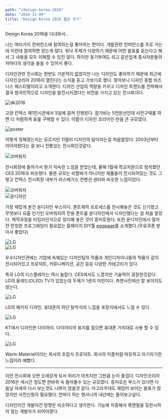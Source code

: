 ```yaml
---
path: "/design-korea-2016"
date: "2016-11-09"
title: "Design Korea 2016 짧은 후기"
---
```


Design Korea 2016을 다녀와서..
<!-- more --> 

<style>
img{ margin: 0 auto; display: block;}
</style>

나는 여러가지 컨퍼런스에 참여하는걸 좋아하는 편이다. 개발관련 컨퍼런스를 주로 가는데 이런데 참여하면 얻는게 많다.
워낙 주제가 다양하기 때문에 어떤 발표를 듣는다고 해서 그 내용을 모두 이해할 수 있진 않다. 하지만 동기부여도 되고
같은업계 종사자분들의 저마다의 생각을 들을 수 있어서 좋다.

디자인관련 전시회는 한번도 가본적이 없었지만 나는 디자인도 좋아하기 때문에 최근에 디자인코리아 2016이 열린다는 소식을 듣고 가보기로 했다.
찾아보니 디자인 종합 비즈니스 페스티벌이라고 소개한다. 디자인 산업의 역량을 키우고 디자인 트랜드를 전파해서 결국 범국민적으로 디자인을 발전시키겠다는 비전을 가지고 있는 전시회이다.

![dk2016](/images/2016-11-09-design-korea-2016-review/10.gif)

고양 킨텍스 제1전시관에서 5일에 걸쳐 진행된다. 참가비는 5천원선인데 사전구매를 하면 더 저렴하게 표를 구매할 수 있다.
이름이 디자인 코리아인 만큼 큰 규모였다.

![poster](/images/2016-11-09-design-korea-2016-review/1.png)

어떻게 정해졌는지는 모르지만 11월이 디자인의 달이라는걸 처음알았다. 2003년부터 이어져왔다는 걸 보니 전통있는 전시회인것같다.

![코버워치](/images/2016-11-09-design-korea-2016-review/4.png)

전시회장에 들어가서 뭔가 익숙한 느낌을 받았는데, 올해 1월에 학교지원으로 참석했던 CES 2016과 비슷했다. 물론 규모는 비할바가
아니지만 제품들이 전시되어있는 것도 그렇고 킨텍스 전시회장 내부가 라스베가스 컨벤션 센터와 비슷한 느낌이었다.

![코버워치](/images/2016-11-09-design-korea-2016-review/2.png)
![윤디자인](/images/2016-11-09-design-korea-2016-review/3.png)

가장 재밌게 본건 윤디자인 부스이다. 폰트제작 프로세스를 전시해놓은 것도 신기했고 무엇보다 요즘 인기인 오버워치의 전용 폰트를 윤디자인에서 디자인했다는 걸 처음 알았다.
제작과정을 타임라인식으로 정리해 놓은 것이 흥미로웠다. 또한 윤디자인에서 얼마전 런칭한 프로그래밍이 필요없는 홈페이지 DIY툴
<a href="https://www.eggpage.net/" target="_blank">eggpage</a>를 소개했다.(무료쿠폰 받아서 좋았다)

![LG](/images/2016-11-09-design-korea-2016-review/5.png)
![LG](/images/2016-11-09-design-korea-2016-review/6.png)

우수디자인관에는 기업에 속해있는 디자인팀의 작품과 개인디자이너들의 작품이 같이 전시되어있고 프로덕트, 커뮤니케이션, 공간 등등 다양한 카테고리가 있다.

특히 LG의 디스플레이는 역시 놀랍다. CES에서도 느꼈지만 기술력이 굉장한것같다. LG의 올레드(OLED) TV가 있었는데 두께가 1센치 미만이다. 측면사진에선 잘 보이지도 않는다.

![LG](/images/2016-11-09-design-korea-2016-review/7.png)

LG의 패키지 디자인. 휴대폰의 하단 탈착식의 느낌을 포장지에서도 느낄 수 있다.

![LG](/images/2016-11-09-design-korea-2016-review/8.png)

KT에서 디자인한 다이어리. 다이어리의 표지를 접으면 휴대폰 거치대로 사용 할 수 있다.

![LG](/images/2016-11-09-design-korea-2016-review/9.png)

Warm Material이라는 회사의 조립식 프로덕트. 회사의 이름처럼 따듯하고 아기자기한 느낌이라 예뻤다.

-----

이런 전시회에 오면 오래걷게 되서 허리가 아프지만 그만큼 눈이 즐겁다. 디자인코리아 2016은 세시간 정도면 한바퀴 슥 돌아볼수 있는 규모였다.
흥미로운 부스가 있다면 다음날 자세히 다시 보는것도 나쁘지 않을것 같다. 아고라무대도 재밌어 보이는 발표가 많았지만 사전신청이 필요했다.
연마다 하는 행사니까 내년에는 들어보고싶다.

디자인이건 개발이건 방향은 비슷하다고 생각한다. 기능에 치중해서 룩앤필을 등한시하지 않는 개발자가 되어야겠다.


